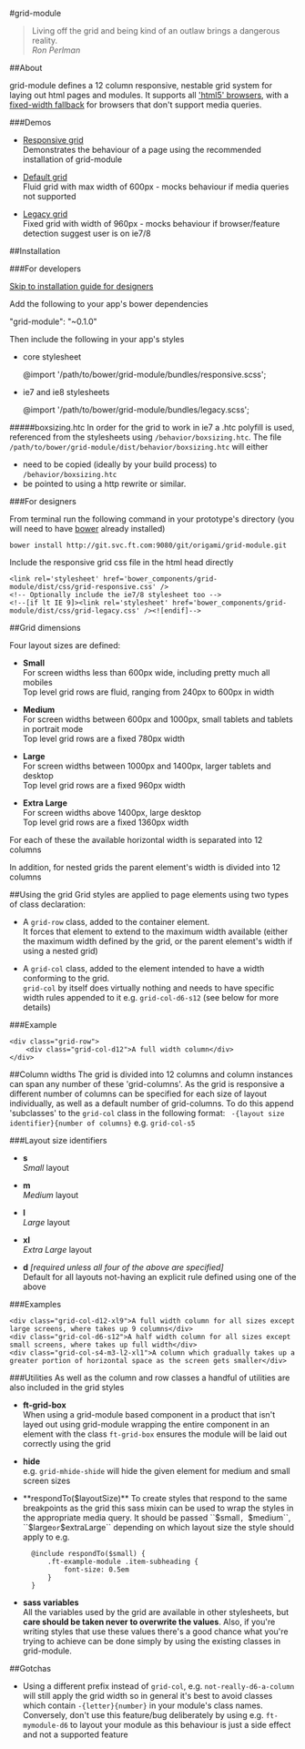 #grid-module

> Living off the grid and being kind of an outlaw brings a dangerous reality.  
  *Ron Perlman*

##About

grid-module defines a 12 column responsive, nestable grid system for laying out html pages and modules.
It supports all ['html5' browsers](http://responsivenews.co.uk/post/18948466399/cutting-the-mustard), with a [fixed-width fallback](https://docs.google.com/a/ft.com/drawings/d/14vmVJzuO8k3KxOwf19kWfd8mdKP1qVt8Wuqi-HvuioA/) for browsers that don't support media queries.

###Demos

* [Responsive grid](demos/grid-responsive.html)  
    Demonstrates the behaviour of a page using the recommended installation of grid-module

* [Default grid](demos/grid-default.html)  
    Fluid grid with max width of 600px - mocks behaviour if media queries not supported

* [Legacy grid](demos/grid-legacy.html)  
	Fixed grid with width of 960px - mocks behaviour if browser/feature detection suggest user is on ie7/8

##Installation

###For developers

[Skip to installation guide for designers](#designer-installation)

Add the following to your app's bower dependencies
   
   "grid-module": "~0.1.0"

Then include the following in your app's styles

* core stylesheet  

    @import '/path/to/bower/grid-module/bundles/responsive.scss';

* ie7 and ie8 stylesheets  

	@import '/path/to/bower/grid-module/bundles/legacy.scss';

#####boxsizing.htc
In order for the grid to work in ie7 a .htc polyfill is used, referenced from the stylesheets using ``/behavior/boxsizing.htc``. The file ``/path/to/bower/grid-module/dist/behavior/boxsizing.htc`` will either

* need to be copied (ideally by your build process) to ``/behavior/boxsizing.htc``
* be pointed to using a http rewrite or similar<a id="designer-installation">.</a>

###For designers

From terminal run the following command in your prototype's directory (you will need to have [bower](http://bower.io/) already installed)

	bower install http://git.svc.ft.com:9080/git/origami/grid-module.git

Include the responsive grid css file in the html head directly

	<link rel='stylesheet' href='bower_components/grid-module/dist/css/grid-responsive.css' /> 
	<!-- Optionally include the ie7/8 stylesheet too -->
	<!--[if lt IE 9]><link rel='stylesheet' href='bower_components/grid-module/dist/css/grid-legacy.css' /><![endif]-->


##Grid dimensions

Four layout sizes are defined:

* **Small**  
For screen widths less than 600px wide, including pretty much all mobiles  
Top level grid rows are fluid, ranging from 240px to 600px in width

* **Medium**  
For screen widths between 600px and 1000px, small tablets and tablets in portrait mode  
Top level grid rows are a fixed 780px width

* **Large**  
For screen widths between 1000px and 1400px, larger tablets and desktop  
Top level grid rows are a fixed 960px width

* **Extra Large**  
For screen widths above 1400px, large desktop  
Top level grid rows are a fixed 1360px width

For each of these the available horizontal width is separated into 12 columns

In addition, for nested grids the parent element's width is divided into 12 columns


##Using the grid
Grid styles are applied to page elements using two types of class declaration:

* A ``grid-row`` class, added to the container element.  
It forces that element to extend to the maximum width available (either the maximum width defined by the grid, or the parent element's width if using a nested grid)

* A ``grid-col`` class, added to the element intended to have a width conforming to the grid.  
``grid-col`` by itself does virtually nothing and needs to have specific width rules appended to it e.g. ``grid-col-d6-s12`` (see below for more details)  


###Example

	<div class="grid-row">
		<div class="grid-col-d12">A full width column</div>
	</div>


##Column widths
The grid is divided into 12 columns and column instances can span any number of these 'grid-columns'. As the grid is responsive a different number of columns can be specified for each size of layout individually, as well as a default number of grid-columns. To do this append 'subclasses' to the ``grid-col`` class in the following format: `` -{layout size identifier}{number of columns}`` e.g. ``grid-col-s5``

###Layout size identifiers

 * **s**  
 *Small* layout

 * **m**  
 *Medium* layout

* **l**  
 *Large* layout

* **xl**  
 *Extra Large* layout

* **d** *[required unless all four of the above are specified]*  
 Default for all layouts not-having an explicit rule defined using one of the above 


###Examples

	<div class="grid-col-d12-xl9">A full width column for all sizes except large screens, where takes up 9 columns</div>
	<div class="grid-col-d6-s12">A half width column for all sizes except small screens, where takes up full width</div>
	<div class="grid-col-s4-m3-l2-xl1">A column which gradually takes up a greater portion of horizontal space as the screen gets smaller</div>

###Utilities
As well as the column and row classes a handful of utilities are also included in the grid styles

* **ft-grid-box**  
When using a grid-module based component in a product that isn't layed out using grid-module wrapping the entire component in an element with the class ``ft-grid-box`` ensures the module will be laid out correctly using the grid

* **hide**  
e.g. ``grid-mhide-shide`` will hide the given element for medium and small screen sizes

* **respondTo($layoutSize)**  
To create styles that respond to the same breakpoints as the grid this sass mixin can be used to wrap the styles in the appropriate media query. It should be passed ``$small``, ``$medium``, ``$large`` or ``$extraLarge`` depending on which layout size the style should apply to e.g.

	    @include respondTo($small) {
	    	.ft-example-module .item-subheading {
	    		font-size: 0.5em
	    	}
	    }

* **sass variables**  
All the variables used by the grid are available in other stylesheets, but **care should be taken never to overwrite the values**. Also, if you're writing styles that use these values there's a good chance what you're trying to achieve can be done simply by using the existing classes in grid-module.


##Gotchas

* Using a different prefix instead of ``grid-col``, e.g. ``not-really-d6-a-column`` will still apply the grid width so in general it's best to avoid classes which contain ``-{letter}{number}`` in your module's class names. Conversely, don't use this feature/bug deliberately by using e.g. ``ft-mymodule-d6`` to layout your module as this behaviour is just a side effect and not a supported feature
